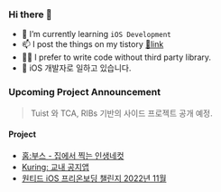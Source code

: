 ### Hi there 👋

- 🌱 I’m currently learning `iOS Development`
- 📫 I post the things on my tistory [🔗link](https://rldd.tistory.com)
- 👩‍🌾 I prefer to write code without third party library.
- 🧸 iOS 개발자로 일하고 있습니다.

### Upcoming Project Announcement
> Tuist 와 TCA, RIBs 기반의 사이드 프로젝트 공개 예정.

#### Project
- [홈:부스 - 집에서 찍는 인생네컷](https://apps.apple.com/kr/app/%ED%99%88-%EB%B6%80%EC%8A%A4/id6444832811)
- [Kuring: 교내 공지앱](https://github.com/ku-ring)
- [원티드 iOS 프리온보딩 챌린지 2022년 11월](https://github.com/lgvv/MyCreditManager)

